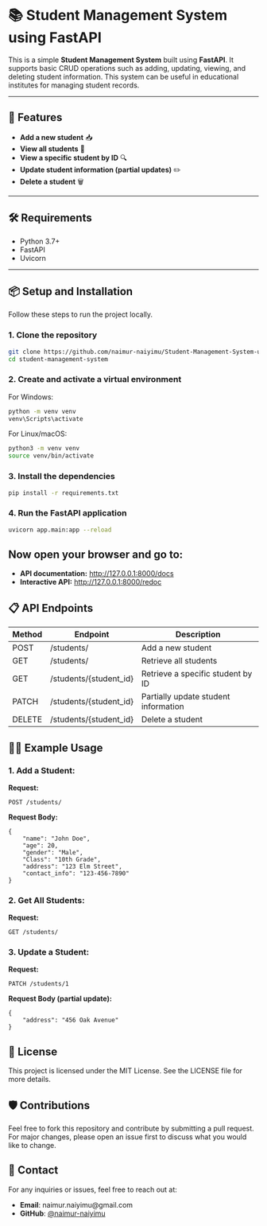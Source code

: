 # 📚 Student Management System using FastAPI

This is a simple **Student Management System** built using **FastAPI**. It supports basic CRUD operations such as adding, updating, viewing, and deleting student information. This system can be useful in educational institutes for managing student records.

---

## 🚀 Features

- **Add a new student** 📥
- **View all students** 👀
- **View a specific student by ID** 🔍
- **Update student information (partial updates)** ✏️
- **Delete a student** 🗑️

---

## 🛠️ Requirements

- Python 3.7+
- FastAPI
- Uvicorn

---

## 📦 Setup and Installation

Follow these steps to run the project locally.

### 1. Clone the repository

```bash
git clone https://github.com/naimur-naiyimu/Student-Management-System-using-FastAPI.git
cd student-management-system
```
### 2. Create and activate a virtual environment
For Windows:
```bash
python -m venv venv
venv\Scripts\activate
```
For Linux/macOS:
```bash
python3 -m venv venv
source venv/bin/activate
```
### 3. Install the dependencies
```bash
pip install -r requirements.txt
```
### 4. Run the FastAPI application
```bash
uvicorn app.main:app --reload
```
<h2>Now open your browser and go to:</h2>
<ul>
    <li><strong>API documentation:</strong> <a href="http://127.0.0.1:8000/docs">http://127.0.0.1:8000/docs</a></li>
    <li><strong>Interactive API:</strong> <a href="http://127.0.0.1:8000/redoc">http://127.0.0.1:8000/redoc</a></li>
</ul>

<h2>📋 API Endpoints</h2>
<table>
    <thead>
        <tr>
            <th>Method</th>
            <th>Endpoint</th>
            <th>Description</th>
        </tr>
    </thead>
    <tbody>
        <tr>
            <td>POST</td>
            <td>/students/</td>
            <td>Add a new student</td>
        </tr>
        <tr>
            <td>GET</td>
            <td>/students/</td>
            <td>Retrieve all students</td>
        </tr>
        <tr>
            <td>GET</td>
            <td>/students/{student_id}</td>
            <td>Retrieve a specific student by ID</td>
        </tr>
        <tr>
            <td>PATCH</td>
            <td>/students/{student_id}</td>
            <td>Partially update student information</td>
        </tr>
        <tr>
            <td>DELETE</td>
            <td>/students/{student_id}</td>
            <td>Delete a student</td>
        </tr>
    </tbody>
</table>

<h2>👨‍💻 Example Usage</h2>

<h3>1. Add a Student:</h3>
<p><strong>Request:</strong></p>
<pre><code>POST /students/</code></pre>
<p><strong>Request Body:</strong></p>
<pre><code>{
    "name": "John Doe",
    "age": 20,
    "gender": "Male",
    "Class": "10th Grade",
    "address": "123 Elm Street",
    "contact_info": "123-456-7890"
}</code></pre>

<h3>2. Get All Students:</h3>
<p><strong>Request:</strong></p>
<pre><code>GET /students/</code></pre>

<h3>3. Update a Student:</h3>
<p><strong>Request:</strong></p>
<pre><code>PATCH /students/1</code></pre>
<p><strong>Request Body (partial update):</strong></p>
<pre><code>{
    "address": "456 Oak Avenue"
}</code></pre>

<h2>📜 License</h2>
<p>This project is licensed under the MIT License. See the LICENSE file for more details.</p>

<h2>🛡️ Contributions</h2>
<p>Feel free to fork this repository and contribute by submitting a pull request. For major changes, please open an issue first to discuss what you would like to change.</p>

<h2>📝 Contact</h2>
<p>For any inquiries or issues, feel free to reach out at:</p>
<ul>
    <li><strong>Email</strong>: naimur.naiyimu@gmail.com</li>
    <li><strong>GitHub</strong>: <a href="https://github.com/naimur-naiyimu">@naimur-naiyimu</a></li>
</ul>
